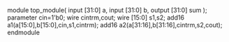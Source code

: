 module top_module(
    input [31:0] a,
    input [31:0] b,
    output [31:0] sum
);
parameter cin=1'b0;
wire cintrm,cout;
wire [15:0] s1,s2;
add16 a1(a[15:0],b[15:0],cin,s1,cintrm);
add16 a2(a[31:16],b[31:16],cintrm,s2,cout);
endmodule
